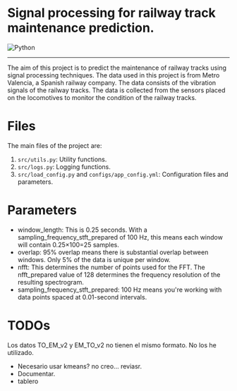 <!-- pandoc README.md -s -o README.docx -->

# Signal processing for railway track maintenance prediction.

![Python](https://img.shields.io/badge/python-3670A0?style=for-the-badge&logo=python&logoColor=ffdd54)

<hr>

The aim of this project is to predict the maintenance of railway tracks using signal processing techniques. The data used in this project is from Metro Valencia, a Spanish railway company. The data consists of the vibration signals of the railway tracks. The data is collected from the sensors placed on the locomotives to monitor the condition of the railway tracks.

# Files

The main files of the project are:

1. `src/utils.py`: Utility functions.
2. `src/logs.py`: Logging functions.
3. `src/load_config.py` and `configs/app_config.yml`: Configuration files and parameters.

# Parameters

- window_length: This is 0.25 seconds. With a sampling_frequency_stft_prepared of 100 Hz, this means each window will contain 0.25×100=25 samples.
- overlap: 95% overlap means there is substantial overlap between windows. Only 5% of the data is unique per window.
- nfft: This determines the number of points used for the FFT. The nfft_prepared value of 128 determines the frequency resolution of the resulting spectrogram.
- sampling_frequency_stft_prepared: 100 Hz means you're working with data points spaced at 0.01-second intervals.

# TODOs

<!-- - Revisar modelo kmeans con 5%. -->
<!-- - Pasar threshold a parametros -->
<!-- - Agregar distancia en csvs (kilometer_ref_fixed_km). -->
<!-- - plotly para superponer graficos. -->
<!-- - plotly organizar histograma en 0.1 s o 1 m rango que pidio Pablo. -->
<!-- - Revisar nuevos datos. -->

Los datos TO_EM_v2 y EM_TO_v2 no tienen el mismo formato. No los he utilizado.

- Necesario usar kmeans? no creo... reviasr.
- Documentar.
- tablero

